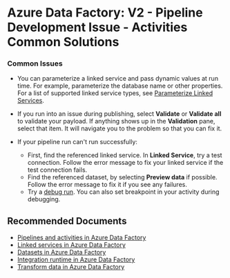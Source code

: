 <properties
  pagetitle="Azure Data Factory: V2 - Pipeline Development Issue - Activities Common Solutions"
  service=""
  resource=""
  ms.author="jaserano,vimals,haoc"
  selfhelptype="Generic"
  supporttopicids="32637149"
  resourcetags=""
  productpesids="15613"
  cloudenvironments="public,fairfax,usnat,ussec"
  articleid="f5d17ec8-cfc2-4404-9472-537fa2a979b4"
  ownershipid="AzureData_DataFactory" />
# Azure Data Factory: V2 - Pipeline Development Issue - Activities Common Solutions

### **Common Issues**

* You can parameterize a linked service and pass dynamic values at run time. For example, parameterize the database name or other properties. For a list of supported linked service types, see [Parameterize Linked Services](https://docs.microsoft.com/azure/data-factory/parameterize-linked-services#supported-data-stores). 
* If you run into an issue during publishing, select **Validate** or **Validate all** to validate your payload. If anything shows up in the **Validation** pane, select that item. It will navigate you to the problem so that you can fix it. 

* If your pipeline run can't run successfully:
  * First, find the referenced linked service. In **Linked Service**, try a test connection. Follow the error message to fix your linked service if the test connection fails. 
  * Find the referenced dataset, by selecting **Preview data** if possible. Follow the error message to fix it if you see any failures. 
  * Try a [debug run](https://docs.microsoft.com/azure/data-factory/iterative-development-debugging). You can also set breakpoint in your activity during debugging. 


## **Recommended Documents**

* [Pipelines and activities in Azure Data Factory](https://docs.microsoft.com/azure/data-factory/concepts-pipelines-activities)<br>
* [Linked services in Azure Data Factory](https://docs.microsoft.com/azure/data-factory/concepts-linked-services)<br>
* [Datasets in Azure Data Factory](https://docs.microsoft.com/azure/data-factory/concepts-datasets-linked-services)<br>
* [Integration runtime in Azure Data Factory](https://docs.microsoft.com/azure/data-factory/concepts-integration-runtime)<br>
* [Transform data in Azure Data Factory](https://docs.microsoft.com/azure/data-factory/transform-data)
